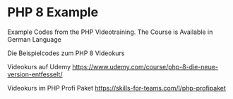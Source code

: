 # PHP 8 Example
Example Codes from the PHP Videotraining. 
The Course is Available in German Language 





Die Beispielcodes zum PHP 8 Videokurs 

Videokurs auf Udemy
https://www.udemy.com/course/php-8-die-neue-version-entfesselt/

Videokurs im PHP Profi Paket
https://skills-for-teams.com/l/php-profipaket



